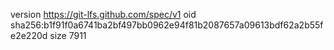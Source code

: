 version https://git-lfs.github.com/spec/v1
oid sha256:b1f91f0a6741ba2bf497bb0962e94f81b2087657a09613bdf62a2b55fe2e220d
size 7911
